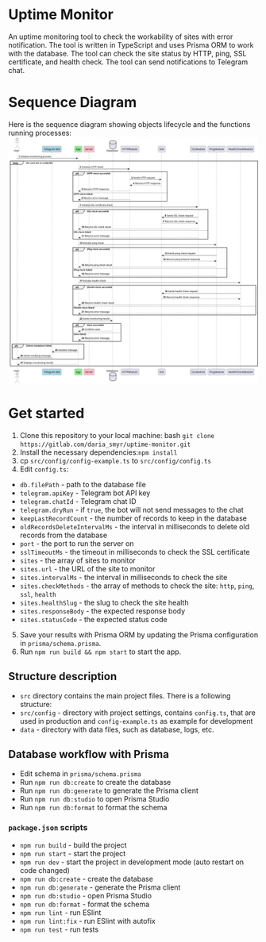 # Uptime Monitor
An uptime monitoring tool to check the workability of sites with error notification. The tool is written in TypeScript and uses Prisma ORM to work with the database. The tool can check the site status by HTTP, ping, SSL certificate, and health check. The tool can send notifications to Telegram chat.

# Sequence Diagram
Here is the sequence diagram showing objects lifecycle and the functions running processes:
![Sequence Diagram Image](docs/uptime.sequence.png)

# Get started
1) Clone this repository to your local machine:
bash
`git clone https://gitlab.com/daria_smyr/uptime-monitor.git`
2) Install the necessary dependencies:`npm install`
3) cp `src/config/config-example.ts` to `src/config/config.ts`
4) Edit `config.ts`: 
  
- `db.filePath` - path to the database file
- `telegram.apiKey` - Telegram bot API key
- `telegram.chatId` - Telegram chat ID
- `telegram.dryRun` - if `true`, the bot will not send messages to the chat
- `keepLastRecordCount` - the number of records to keep in the database
- `oldRecordsDeleteIntervalMs` - the interval in milliseconds to delete old records from the database
- `port` - the port to run the server on
- `sslTimeoutMs` - the timeout in milliseconds to check the SSL certificate
- `sites` - the array of sites to monitor
- `sites.url` - the URL of the site to monitor
- `sites.intervalMs` - the interval in milliseconds to check the site
- `sites.checkMethods` - the array of methods to check the site: `http`, `ping`, `ssl`, `health`
- `sites.healthSlug` - the slug to check the site health
- `sites.responseBody` - the expected response body
- `sites.statusCode` - the expected status code

5) Save your results with Prisma ORM by updating the Prisma configuration in `prisma/schema.prisma`.
6) Run `npm run build && npm start` to start the app.

## Structure description

- `src` directory contains the main project files. There is a following structure:
- `src/config` - directory with project settings, contains `config.ts`, that are used in production
  and `config-example.ts` as example for development
- `data` - directory with data files, such as database, logs, etc.

## Database workflow with Prisma
- Edit schema in `prisma/schema.prisma`
- Run `npm run db:create` to create the database
- Run `npm run db:generate` to generate the Prisma client
- Run `npm run db:studio` to open Prisma Studio
- Run `npm run db:format` to format the schema

### `package.json` scripts
- `npm run build` - build the project
- `npm run start` - start the project
- `npm run dev` - start the project in development mode (auto restart on code changed)
- `npm run db:create` - create the database
- `npm run db:generate` - generate the Prisma client
- `npm run db:studio` - open Prisma Studio
- `npm run db:format` - format the schema
- `npm run lint` - run ESlint
- `npm run lint:fix` - run ESlint with autofix
- `npm run test` - run tests

